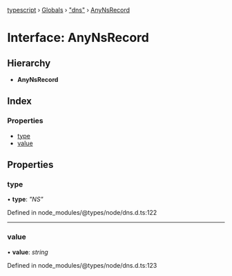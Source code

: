 [typescript](../README.md) › [Globals](../globals.md) › ["dns"](../modules/_dns_.md) › [AnyNsRecord](_dns_.anynsrecord.md)

# Interface: AnyNsRecord

## Hierarchy

* **AnyNsRecord**

## Index

### Properties

* [type](_dns_.anynsrecord.md#type)
* [value](_dns_.anynsrecord.md#value)

## Properties

###  type

• **type**: *"NS"*

Defined in node_modules/@types/node/dns.d.ts:122

___

###  value

• **value**: *string*

Defined in node_modules/@types/node/dns.d.ts:123
